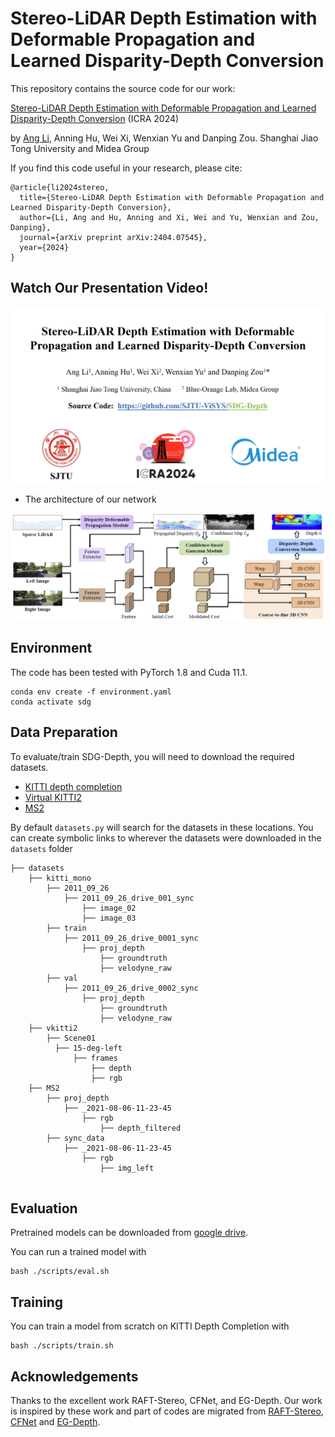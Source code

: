 # Stereo-LiDAR Depth Estimation with Deformable Propagation and Learned Disparity-Depth Conversion
This repository contains the source code for our work:

[Stereo-LiDAR Depth Estimation with Deformable Propagation and Learned Disparity-Depth Conversion](https://arxiv.org/abs/2404.07545)  (ICRA 2024)<br/>

by [Ang Li](https://github.com/LiAngLA66), Anning Hu, Wei Xi, Wenxian Yu and Danping Zou. Shanghai Jiao Tong University and Midea Group<br/>

If you find this code useful in your research, please cite:
```
@article{li2024stereo,
  title={Stereo-LiDAR Depth Estimation with Deformable Propagation and Learned Disparity-Depth Conversion},
  author={Li, Ang and Hu, Anning and Xi, Wei and Yu, Wenxian and Zou, Danping},
  journal={arXiv preprint arXiv:2404.07545},
  year={2024}
}
```


## Watch Our Presentation Video!

<a href="https://www.youtube.com/watch?v=zArENrK5aOY&ab_channel=LiAng">
  <img src="SDGVideo.png" alt="Watch the video" width="800">
</a>

* The architecture of our network

<img src="SDGDepth.png" width="800">

## Environment
The code has been tested with PyTorch 1.8 and Cuda 11.1.
```Shell
conda env create -f environment.yaml
conda activate sdg
```


## Data Preparation
To evaluate/train SDG-Depth, you will need to download the required datasets. 
* [KITTI depth completion](https://www.cvlibs.net/datasets/kitti/eval_depth.php?benchmark=depth_completion)
* [Virtual KITTI2](https://europe.naverlabs.com/research-old2/computer-vision/proxy-virtual-worlds-vkitti-2/)
* [MS2](https://sites.google.com/view/multi-spectral-stereo-dataset/home)

By default `datasets.py` will search for the datasets in these locations. You can create symbolic links to wherever the datasets were downloaded in the `datasets` folder

```Shell
├── datasets
    ├── kitti_mono
        ├── 2011_09_26
            ├── 2011_09_26_drive_001_sync
                ├── image_02
                ├── image_03        
        ├── train 
            ├── 2011_09_26_drive_0001_sync
                ├── proj_depth
                    ├── groundtruth
                    ├── velodyne_raw        
        ├── val
            ├── 2011_09_26_drive_0002_sync
                ├── proj_depth
                    ├── groundtruth
                    ├── velodyne_raw                    
    ├── vkitti2
        ├── Scene01
          ├── 15-deg-left
              ├── frames
                  ├── depth
                  ├── rgb          
    ├── MS2
        ├── proj_depth
            ├── _2021-08-06-11-23-45
                ├── rgb
                    ├── depth_filtered
        ├── sync_data
            ├── _2021-08-06-11-23-45
                ├── rgb
                    ├── img_left        
    
```

## Evaluation
Pretrained models can be downloaded from [google drive](https://drive.google.com/drive/folders/1lJbS8iu2t7kD6qxub5VI36w8YM9zSnpH?usp=drive_link).

You can run a trained model with
```Shell
bash ./scripts/eval.sh
```


## Training

You can train a model from scratch on KITTI Depth Completion with

```Shell
bash ./scripts/train.sh
```




## Acknowledgements

Thanks to the excellent work RAFT-Stereo, CFNet, and EG-Depth. Our work is inspired by these work and part of codes are migrated from [RAFT-Stereo](https://github.com/princeton-vl/RAFT-Stereo), [CFNet](https://github.com/gallenszl/CFNet) and [EG-Depth](https://github.com/xzy-yqm/EG-Depth).